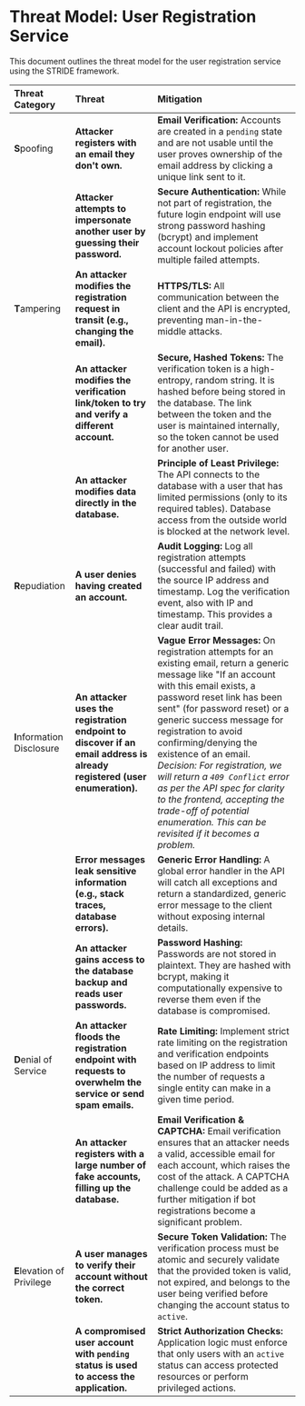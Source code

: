 # Threat Model: User Registration Service

This document outlines the threat model for the user registration service using the STRIDE framework.

| Threat Category | Threat | Mitigation |
| :--- | :--- | :--- |
| **S**poofing | **Attacker registers with an email they don't own.** | **Email Verification:** Accounts are created in a `pending` state and are not usable until the user proves ownership of the email address by clicking a unique link sent to it. |
| | **Attacker attempts to impersonate another user by guessing their password.** | **Secure Authentication:** While not part of registration, the future login endpoint will use strong password hashing (bcrypt) and implement account lockout policies after multiple failed attempts. |
| **T**ampering | **An attacker modifies the registration request in transit (e.g., changing the email).** | **HTTPS/TLS:** All communication between the client and the API is encrypted, preventing man-in-the-middle attacks. |
| | **An attacker modifies the verification link/token to try and verify a different account.** | **Secure, Hashed Tokens:** The verification token is a high-entropy, random string. It is hashed before being stored in the database. The link between the token and the user is maintained internally, so the token cannot be used for another user. |
| | **An attacker modifies data directly in the database.** | **Principle of Least Privilege:** The API connects to the database with a user that has limited permissions (only to its required tables). Database access from the outside world is blocked at the network level. |
| **R**epudiation | **A user denies having created an account.** | **Audit Logging:** Log all registration attempts (successful and failed) with the source IP address and timestamp. Log the verification event, also with IP and timestamp. This provides a clear audit trail. |
| **I**nformation Disclosure | **An attacker uses the registration endpoint to discover if an email address is already registered (user enumeration).** | **Vague Error Messages:** On registration attempts for an existing email, return a generic message like "If an account with this email exists, a password reset link has been sent" (for password reset) or a generic success message for registration to avoid confirming/denying the existence of an email. *Decision: For registration, we will return a `409 Conflict` error as per the API spec for clarity to the frontend, accepting the trade-off of potential enumeration. This can be revisited if it becomes a problem.* |
| | **Error messages leak sensitive information (e.g., stack traces, database errors).** | **Generic Error Handling:** A global error handler in the API will catch all exceptions and return a standardized, generic error message to the client without exposing internal details. |
| | **An attacker gains access to the database backup and reads user passwords.** | **Password Hashing:** Passwords are not stored in plaintext. They are hashed with bcrypt, making it computationally expensive to reverse them even if the database is compromised. |
| **D**enial of Service | **An attacker floods the registration endpoint with requests to overwhelm the service or send spam emails.** | **Rate Limiting:** Implement strict rate limiting on the registration and verification endpoints based on IP address to limit the number of requests a single entity can make in a given time period. |
| | **An attacker registers with a large number of fake accounts, filling up the database.** | **Email Verification & CAPTCHA:** Email verification ensures that an attacker needs a valid, accessible email for each account, which raises the cost of the attack. A CAPTCHA challenge could be added as a further mitigation if bot registrations become a significant problem. |
| **E**levation of Privilege | **A user manages to verify their account without the correct token.** | **Secure Token Validation:** The verification process must be atomic and securely validate that the provided token is valid, not expired, and belongs to the user being verified before changing the account status to `active`. |
| | **A compromised user account with `pending` status is used to access the application.** | **Strict Authorization Checks:** Application logic must enforce that only users with an `active` status can access protected resources or perform privileged actions. |
